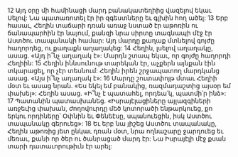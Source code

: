 12 Այդ օրը մի համինացի մարդ բանակատեղիից վազելով եկաւ Սելով: Նա պատառոտել էր իր զգեստները եւ գլխին հող ածել: 13 Երբ հասաւ, Հեղին տաճարի դռան առաջ նստած էր աթոռին ու ճանապարհին էր նայում, քանզի նրա սիրտը տագնապի մէջ էր Աստծու տապանակի համար: Այդ մարդը քաղաք մտնելով գոյժը հաղորդեց, ու քաղաքն աղաղակեց: 14 Հեղին, լսելով աղաղակը, ասաց. «Այդ ի՞նչ աղաղակ է»: Մարդն շտապ եկաւ, որ գոյժը հաղորդի Հեղիին: 15 Հեղին իննսունութ տարեկան էր, աչքերն այնքան էին տկարացել, որ չէր տեսնում: Հեղին իրեն շրջապատող մարդկանց ասաց. «Այս ի՞նչ աղաղակ է»: 16 Մարդը շուտափոյթ մտաւ Հեղիի մօտ եւ ասաց նրան. «Ես եկել եմ բանակից, ռազմադաշտից այսօր եմ փախել»: Հեղին ասաց. «Ի՞նչ է պատահել, որդեա՛կ, պատմի՛ր ինձ»: 17 Պատանին պատասխանեց. «Իսրայէլացիները այլազգիների առջեւից փախան, ժողովուրդը մեծ կոտորածի ենթարկուեց, քո երկու որդիները՝ Օփնին եւ Փենեէսը, սպանուեցին, իսկ Աստծու տապանակը գերուեց»: 18 Եւ երբ նա յիշեց Աստծու տապանակը, Հեղին աթոռից յետ ընկաւ դռան մօտ, նրա ողնաշարը ջարդուեց եւ մեռաւ, քանի որ ծեր ու ծանրացած մարդ էր: Նա Իսրայէլի մէջ քսան տարի դատաւորութիւն էր արել:
